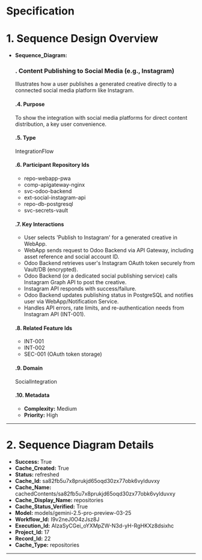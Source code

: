 # Specification

# 1. Sequence Design Overview

- **Sequence_Diagram:**
  ### . Content Publishing to Social Media (e.g., Instagram)
  Illustrates how a user publishes a generated creative directly to a connected social media platform like Instagram.

  #### .4. Purpose
  To show the integration with social media platforms for direct content distribution, a key user convenience.

  #### .5. Type
  IntegrationFlow

  #### .6. Participant Repository Ids
  
  - repo-webapp-pwa
  - comp-apigateway-nginx
  - svc-odoo-backend
  - ext-social-instagram-api
  - repo-db-postgresql
  - svc-secrets-vault
  
  #### .7. Key Interactions
  
  - User selects 'Publish to Instagram' for a generated creative in WebApp.
  - WebApp sends request to Odoo Backend via API Gateway, including asset reference and social account ID.
  - Odoo Backend retrieves user's Instagram OAuth token securely from Vault/DB (encrypted).
  - Odoo Backend (or a dedicated social publishing service) calls Instagram Graph API to post the creative.
  - Instagram API responds with success/failure.
  - Odoo Backend updates publishing status in PostgreSQL and notifies user via WebApp/Notification Service.
  - Handles API errors, rate limits, and re-authentication needs from Instagram API (INT-001).
  
  #### .8. Related Feature Ids
  
  - INT-001
  - INT-002
  - SEC-001 (OAuth token storage)
  
  #### .9. Domain
  SocialIntegration

  #### .10. Metadata
  
  - **Complexity:** Medium
  - **Priority:** High
  


---

# 2. Sequence Diagram Details

- **Success:** True
- **Cache_Created:** True
- **Status:** refreshed
- **Cache_Id:** sa82fb5u7x8prukjd65oqd30zx77obk6vylduvxy
- **Cache_Name:** cachedContents/sa82fb5u7x8prukjd65oqd30zx77obk6vylduvxy
- **Cache_Display_Name:** repositories
- **Cache_Status_Verified:** True
- **Model:** models/gemini-2.5-pro-preview-03-25
- **Workflow_Id:** I9v2neJ0O4zJsz8J
- **Execution_Id:** AIzaSyCGei_oYXMpZW-N3d-yH-RgHKXz8dsixhc
- **Project_Id:** 17
- **Record_Id:** 22
- **Cache_Type:** repositories


---

